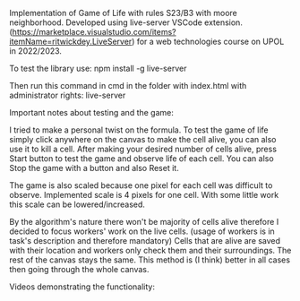 Implementation of Game of Life with rules S23/B3 with moore neighborhood.
Developed using live-server VSCode extension. (https://marketplace.visualstudio.com/items?itemName=ritwickdey.LiveServer) for a web technologies course on UPOL in 2022/2023.

To test the library use:
npm install -g live-server

Then run this command in cmd in the folder with index.html with administrator rights:
live-server

Important notes about testing and the game:

I tried to make a personal twist on the formula. To test the game of life simply click anywhere on the canvas to make the cell alive, you can also use it to kill a cell.
After making your desired number of cells alive, press Start button to test the game and observe life of each cell. You can also Stop the game with a button and also Reset it.

The game is also scaled because one pixel for each cell was difficult to observe. Implemented scale is 4 pixels for one cell.
With some little work this scale can be lowered/increased.

By the algorithm's nature there won't be majority of cells alive therefore I decided to focus workers' work on the live cells.
(usage of workers is in task's description and therefore mandatory)
Cells that are alive are saved with their location and workers only check them and their surroundings. The rest of the canvas stays the same.
This method is (I think) better in all cases then going through the whole canvas.

Videos demonstrating the functionality:

